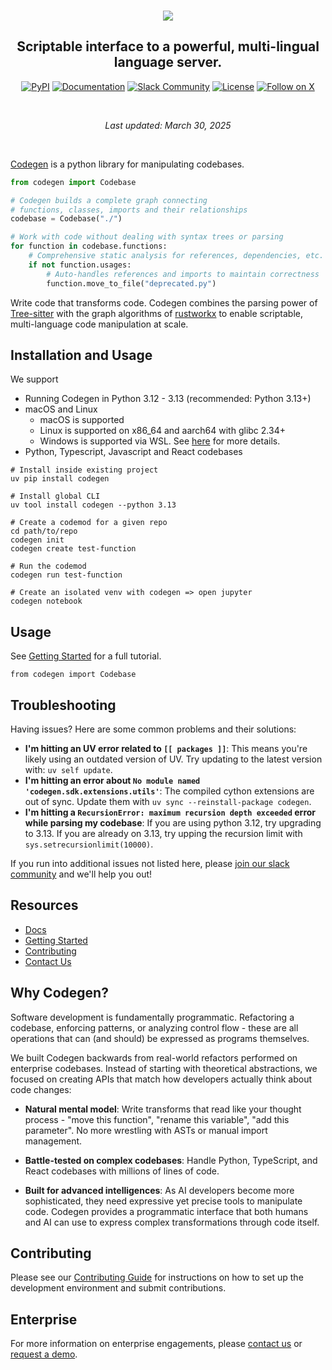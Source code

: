 <br />

<p align="center">
  <a href="https://docs.codegen.com">
    <img src="https://i.imgur.com/6RF9W0z.jpeg" />
  </a>
</p>

<h2 align="center">
  Scriptable interface to a powerful, multi-lingual language server.
</h2>

<div align="center">

[![PyPI](https://img.shields.io/badge/PyPi-codegen-gray?style=flat-square&color=blue)](https://pypi.org/project/codegen/)
[![Documentation](https://img.shields.io/badge/Docs-docs.codegen.com-purple?style=flat-square)](https://docs.codegen.com)
[![Slack Community](https://img.shields.io/badge/Slack-Join-4A154B?logo=slack&style=flat-square)](https://community.codegen.com)
[![License](https://img.shields.io/badge/Code%20License-Apache%202.0-gray?&color=gray)](https://github.com/codegen-sh/codegen-sdk/tree/develop?tab=Apache-2.0-1-ov-file)
[![Follow on X](https://img.shields.io/twitter/follow/codegen?style=social)](https://x.com/codegen)

</div>

<br />

<p align="center"><em>Last updated: March 30, 2025</em></p>

<br />

[Codegen](https://docs.codegen.com) is a python library for manipulating codebases.

```python
from codegen import Codebase

# Codegen builds a complete graph connecting
# functions, classes, imports and their relationships
codebase = Codebase("./")

# Work with code without dealing with syntax trees or parsing
for function in codebase.functions:
    # Comprehensive static analysis for references, dependencies, etc.
    if not function.usages:
        # Auto-handles references and imports to maintain correctness
        function.move_to_file("deprecated.py")
```

Write code that transforms code. Codegen combines the parsing power of [Tree-sitter](https://tree-sitter.github.io/tree-sitter/) with the graph algorithms of [rustworkx](https://github.com/Qiskit/rustworkx) to enable scriptable, multi-language code manipulation at scale.

## Installation and Usage

We support

- Running Codegen in Python 3.12 - 3.13 (recommended: Python 3.13+)
- macOS and Linux
  - macOS is supported
  - Linux is supported on x86_64 and aarch64 with glibc 2.34+
  - Windows is supported via WSL. See [here](https://docs.codegen.com/building-with-codegen/codegen-with-wsl) for more details.
- Python, Typescript, Javascript and React codebases

```
# Install inside existing project
uv pip install codegen

# Install global CLI
uv tool install codegen --python 3.13

# Create a codemod for a given repo
cd path/to/repo
codegen init
codegen create test-function

# Run the codemod
codegen run test-function

# Create an isolated venv with codegen => open jupyter
codegen notebook
```

## Usage

See [Getting Started](https://docs.codegen.com/introduction/getting-started) for a full tutorial.

```
from codegen import Codebase
```

## Troubleshooting

Having issues? Here are some common problems and their solutions:

- **I'm hitting an UV error related to `[[ packages ]]`**: This means you're likely using an outdated version of UV. Try updating to the latest version with: `uv self update`.
- **I'm hitting an error about `No module named 'codegen.sdk.extensions.utils'`**: The compiled cython extensions are out of sync. Update them with `uv sync --reinstall-package codegen`.
- **I'm hitting a `RecursionError: maximum recursion depth exceeded` error while parsing my codebase**: If you are using python 3.12, try upgrading to 3.13. If you are already on 3.13, try upping the recursion limit with `sys.setrecursionlimit(10000)`.

If you run into additional issues not listed here, please [join our slack community](https://community.codegen.com) and we'll help you out!

## Resources

- [Docs](https://docs.codegen.com)
- [Getting Started](https://docs.codegen.com/introduction/getting-started)
- [Contributing](CONTRIBUTING.md)
- [Contact Us](https://codegen.com/contact)

## Why Codegen?

Software development is fundamentally programmatic. Refactoring a codebase, enforcing patterns, or analyzing control flow - these are all operations that can (and should) be expressed as programs themselves.

We built Codegen backwards from real-world refactors performed on enterprise codebases. Instead of starting with theoretical abstractions, we focused on creating APIs that match how developers actually think about code changes:

- **Natural mental model**: Write transforms that read like your thought process - "move this function", "rename this variable", "add this parameter". No more wrestling with ASTs or manual import management.

- **Battle-tested on complex codebases**: Handle Python, TypeScript, and React codebases with millions of lines of code.

- **Built for advanced intelligences**: As AI developers become more sophisticated, they need expressive yet precise tools to manipulate code. Codegen provides a programmatic interface that both humans and AI can use to express complex transformations through code itself.

## Contributing

Please see our [Contributing Guide](CONTRIBUTING.md) for instructions on how to set up the development environment and submit contributions.

## Enterprise

For more information on enterprise engagements, please [contact us](https://codegen.com/contact) or [request a demo](https://codegen.com/request-demo).
